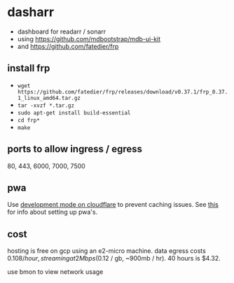 # dasharr

- dashboard for readarr / sonarr
- using https://github.com/mdbootstrap/mdb-ui-kit
- and https://github.com/fatedier/frp

## install frp

- `wget https://github.com/fatedier/frp/releases/download/v0.37.1/frp_0.37.1_linux_amd64.tar.gz`
- `tar -xvzf *.tar.gz`
- `sudo apt-get install build-essential`
- `cd frp*`
- `make`

## ports to allow ingress / egress

80, 443, 6000, 7000, 7500

## pwa

Use [development mode on cloudflare](https://developers.cloudflare.com/cache/reference/development-mode) to prevent caching issues. See [this](https://developers.google.com/web/fundamentals/primers/service-workers#install_a_service_worker) for info about setting up pwa's.

## cost

hosting is free on gcp using an e2-micro machine. data egress costs $0.108 / hour, streaming at 2Mbps ($0.12 / gb, ~900mb / hr). 40 hours is $4.32.

use bmon to view network usage

